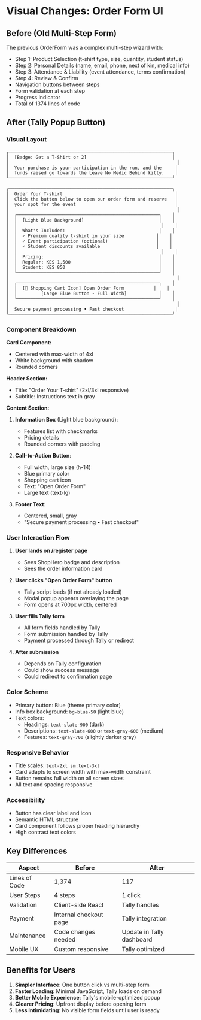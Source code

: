 # Visual Changes: Order Form UI

## Before (Old Multi-Step Form)

The previous OrderForm was a complex multi-step wizard with:

- Step 1: Product Selection (t-shirt type, size, quantity, student status)
- Step 2: Personal Details (name, email, phone, next of kin, medical info)
- Step 3: Attendance & Liability (event attendance, terms confirmation)
- Step 4: Review & Confirm
- Navigation buttons between steps
- Form validation at each step
- Progress indicator
- Total of 1374 lines of code

## After (Tally Popup Button)

### Visual Layout

```
┌─────────────────────────────────────────────────────────────┐
│  [Badge: Get a T-Shirt or 2]                                │
│                                                               │
│  Your purchase is your participation in the run, and the     │
│  funds raised go towards the Leave No Medic Behind kitty.    │
└─────────────────────────────────────────────────────────────┘

┌─────────────────────────────────────────────────────────────┐
│  Order Your T-shirt                                          │
│  Click the button below to open our order form and reserve   │
│  your spot for the event                                     │
│                                                               │
│  ┌─────────────────────────────────────────────────────┐    │
│  │  [Light Blue Background]                            │    │
│  │                                                      │    │
│  │  What's Included:                                   │    │
│  │  ✓ Premium quality t-shirt in your size            │    │
│  │  ✓ Event participation (optional)                  │    │
│  │  ✓ Student discounts available                     │    │
│  │                                                      │    │
│  │  Pricing:                                           │    │
│  │  Regular: KES 1,500                                 │    │
│  │  Student: KES 850                                   │    │
│  └─────────────────────────────────────────────────────┘    │
│                                                               │
│  ┌─────────────────────────────────────────────────────┐    │
│  │  [🛒 Shopping Cart Icon] Open Order Form           │    │
│  │         [Large Blue Button - Full Width]            │    │
│  └─────────────────────────────────────────────────────┘    │
│                                                               │
│  Secure payment processing • Fast checkout                   │
└─────────────────────────────────────────────────────────────┘
```

### Component Breakdown

**Card Component:**

- Centered with max-width of 4xl
- White background with shadow
- Rounded corners

**Header Section:**

- Title: "Order Your T-shirt" (2xl/3xl responsive)
- Subtitle: Instructions text in gray

**Content Section:**

1. **Information Box** (Light blue background):
   - Features list with checkmarks
   - Pricing details
   - Rounded corners with padding

2. **Call-to-Action Button**:
   - Full width, large size (h-14)
   - Blue primary color
   - Shopping cart icon
   - Text: "Open Order Form"
   - Large text (text-lg)

3. **Footer Text**:
   - Centered, small, gray
   - "Secure payment processing • Fast checkout"

### User Interaction Flow

1. **User lands on /register page**
   - Sees ShopHero badge and description
   - Sees the order information card

2. **User clicks "Open Order Form" button**
   - Tally script loads (if not already loaded)
   - Modal popup appears overlaying the page
   - Form opens at 700px width, centered

3. **User fills Tally form**
   - All form fields handled by Tally
   - Form submission handled by Tally
   - Payment processed through Tally or redirect

4. **After submission**
   - Depends on Tally configuration
   - Could show success message
   - Could redirect to confirmation page

### Color Scheme

- Primary button: Blue (theme primary color)
- Info box background: `bg-blue-50` (light blue)
- Text colors:
  - Headings: `text-slate-900` (dark)
  - Descriptions: `text-slate-600` or `text-gray-600` (medium)
  - Features: `text-gray-700` (slightly darker gray)

### Responsive Behavior

- Title scales: `text-2xl sm:text-3xl`
- Card adapts to screen width with max-width constraint
- Button remains full width on all screen sizes
- All text and spacing responsive

### Accessibility

- Button has clear label and icon
- Semantic HTML structure
- Card component follows proper heading hierarchy
- High contrast text colors

## Key Differences

| Aspect        | Before                 | After                     |
| ------------- | ---------------------- | ------------------------- |
| Lines of Code | 1,374                  | 117                       |
| User Steps    | 4 steps                | 1 click                   |
| Validation    | Client-side React      | Tally handles             |
| Payment       | Internal checkout page | Tally integration         |
| Maintenance   | Code changes needed    | Update in Tally dashboard |
| Mobile UX     | Custom responsive      | Tally optimized           |

## Benefits for Users

1. **Simpler Interface**: One button click vs multi-step form
2. **Faster Loading**: Minimal JavaScript, Tally loads on demand
3. **Better Mobile Experience**: Tally's mobile-optimized popup
4. **Clearer Pricing**: Upfront display before opening form
5. **Less Intimidating**: No visible form fields until user is ready
